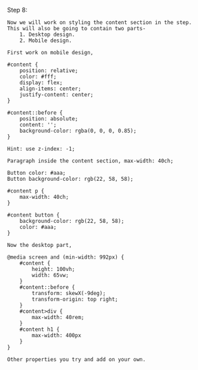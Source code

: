 Step 8:

	Now we will work on styling the content section in the step.
	This will also be going to contain two parts- 
		1. Desktop design.
		2. Mobile design.
		
	First work on mobile design,
	
	#content {
		position: relative;
		color: #fff;
		display: flex;
		align-items: center;
		justify-content: center;
	}

	#content::before {
		position: absolute;
		content: '';
		background-color: rgba(0, 0, 0, 0.85);
	}
	
	Hint: use z-index: -1;
	
	Paragraph inside the content section, max-width: 40ch;
	
	Button color: #aaa;
	Button background-color: rgb(22, 58, 58);
	
	#content p {
		max-width: 40ch;
	}
	
	#content button {
		background-color: rgb(22, 58, 58);
		color: #aaa;
	}
	
	Now the desktop part,
	
	@media screen and (min-width: 992px) {	
		#content {
			height: 100vh;
			width: 65vw;
		}
		#content::before {
			transform: skewX(-9deg);
			transform-origin: top right;
		}
		#content>div {
			max-width: 40rem;
		}
		#content h1 {
			max-width: 400px
		}
	}
	
	Other properties you try and add on your own.